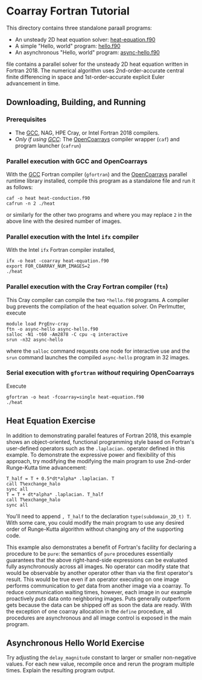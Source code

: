 Coarray Fortran Tutorial 
========================

This directory contains three standalone paraall programs:

* An unsteady 2D heat equation solver: [heat-equation.f90] 
* A simple "Hello, world" program: [hello.f90]
* An asynchronous "Hello, world" program: [async-hello.f90]


file contains a parallel solver for the
unsteady 2D heat equation written in Fortran 2018.  The numerical algorithm uses
2nd-order-accurate central finite differencing in space and 1st-order-accurate
explicit Euler advancement in time.

Downloading, Building, and Running
----------------------------------
### Prerequisites
* The [GCC], NAG, HPE Cray, or Intel Fortran 2018 compilers.
* _Only if using [GCC]_: The [OpenCoarrays] compiler wrapper (`caf`) and program
  launcher (`cafrun`)

### Parallel execution with GCC and OpenCoarrays
With the [GCC](https://gcc.gnu.org) Fortran compiler (`gfortran`) and the
[OpenCoarrays] parallel runtime library installed, compile this program
as a standalone file and run it as follows:
```
caf -o heat heat-conduction.f90
cafrun -n 2 ./heat
```
or similarly for the other two programs and where you may replace `2` in the
above line with the desired number of images.

### Parallel execution with the Intel `ifx` compiler
With the Intel `ifx` Fortran compiler installed, 
```
ifx -o heat -coarray heat-equation.f90 
export FOR_COARRAY_NUM_IMAGES=2
./heat
```
### Parallel execution with the Cray Fortran compiler (`ftn`)
This Cray compiler can compile the two `*hello.f90` programs.
A compiler bug prevents the compilation of the heat equation 
solver. On Perlmutter, execute
```
module load PrgEnv-cray
ftn -o async-hello async-hello.f90 
salloc -N1 -t60 -Am2878 -C cpu -q interactive
srun -n32 async-hello
```
where the `salloc` command requests one node for interactive use and the
`srun` command launches the compiled `async-hello` program in 32 images.

### Serial execution with `gfortran` *without* requiring OpenCoarrays
Execute
```
gfortran -o heat -fcoarray=single heat-equation.f90
./heat
```

Heat Equation Exercise
----------------------
In addition to demonstrating parallel features of Fortran 2018, this example
shows an object-oriented, functional programming style based on Fortran's
user-defined operators such as the `.laplacian.` operator defined in this
example.  To demonstrate the expressive power and flexibility of this
approach, try modifying the modifying the main program to use 2nd-order
Runge-Kutta time advancement:
```
T_half = T + 0.5*dt*alpha* .laplacian. T
call T%exchange_halo
sync all
T = T + dt*alpha* .laplacian. T_half
call T%exchange_halo
sync all
```
You'll need to append `, T_half` to the declaration `type(subdomain_2D_t) T`.
With some care, you could modify the main program to use any desired order of
Runge-Kutta algorithm without changing any of the supporting code.

This example also demonstrates a benefit of Fortran's facility for declaring a
procedure to be `pure`: the semantics of `pure` procedures essentially
guarantees that the above right-hand-side expressions can be evaluated fully
asynchronously across all images.  No operator can modify state that would be
observable by another operator other than via the first operator's result. This
would be true even if an operator executing on one image performs communication
to _get_ data from another image via a coarray.  To reduce communication waiting
times, however, each image in our example proactively _puts_ data onto
neighboring images.  Puts generally outperform gets because the data can be
shipped off as soon the data are ready.  With the exception of one coarray
allocation in the `define` procedure, all procedures are asynchronous and all
image control is exposed in the main program.

Asynchronous Hello World Exercise
---------------------------------
Try adjusting the `delay_magnitude` constant to larger or smaller non-negative 
values.  For each new value, recompile once and rerun the program multiple times.
Explain the resulting program output.

[heat-equation.f90]: ./heat-equation.f90
[hello.f90]: ./hello.f90
[async-hello.f90]: ./async-hello.f90
[GCC]: https://gcc.gnu.org
[OpenCoarrays]: https://github.com/sourceryinstitute/opencoarrays
